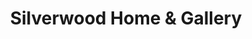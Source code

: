 ---
title: "Silverwood Home & Gallery"
url: /saratoga-springs/silverwood-home-and-gallery/
shop: variety store
---